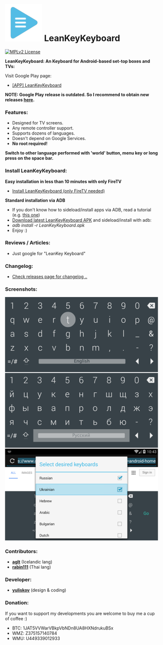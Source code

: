 ![Logo of LeanKeyKeyboard](img/leankeykeyboard_logo_small.png "Logo of LeanKeyKeyboard") LeanKeyKeyboard
=========

[![MPLv2 License](http://img.shields.io/badge/license-MPLv2-blue.svg?style=flat-square)](https://www.mozilla.org/MPL/2.0/)

__LeanKeyKeyboard: An Keyboard for Android-based set-top boxes and TVs:__

Visit Google Play page: 
 * <a href="https://play.google.com/store/apps/details?id=org.liskovsoft.androidtv.rukeyboard" target="_blank">[APP] LeanKeyKeyboard</a>

__NOTE: Google Play release is outdated. So I recommend to obtain new releases [here](https://github.com/yuliskov/LeanKeyKeyboard/releases).__

### Features:
 * Designed for TV screens.
 * Any remote controller support.
 * Supports dozens of languages.
 * Doesn't depend on Google Services.
 * __No root required!__

__Switch to other language performed with 'world' button, menu key or long press on the space bar.__

### Install LeanKeyKeyboard:
__Easy installation in less than 10 minutes with only FireTV__
 * <a href="https://github.com/yuliskov/LeanKeyKeyboard/wiki/How-to-Install-LeanKeyKeyboard-on-FireTV">Install LeanKeyKeyboard (only FireTV needed)</a>

__Standard installation via ADB__
 * If you don't know how to sideload/install apps via ADB, read a tutorial (e.g. <a href="http://kodi.wiki/view/HOW-TO:Install_Kodi_on_Fire_TV" target="_blank">this one</a>)
 * <a href="https://github.com/yuliskov/LeanKeyKeyboard/releases" target="_blank">Download latest LeanKeyKeyboard APK</a> and sideload/install with adb: 
 * *adb install -r LeanKeyKeyboard.apk*
 * Enjoy :)
 
### Reviews / Articles:
 * Just google for "LeanKey Keyboard"
 
### Changelog:
 * [Check releases page for changelog ..](https://github.com/yuliskov/LeanKeyKeyboard/releases)

### Screenshots:
![Screenshot of LeanKeyKeyboard](img/leankeykeyboard_screenshot_01.png "Screenshot of LeanKeyKeyboard")
![Screenshot of LeanKeyKeyboard](img/leankeykeyboard_screenshot_02.png "Screenshot of LeanKeyKeyboard")
![Screenshot of LeanKeyKeyboard](img/leankeykeyboard_screenshot_03.png "Screenshot of LeanKeyKeyboard")

### Contributors:
 * __[aglt](https://github.com/aglt)__ (Icelandic lang)
 * __[rabin111](https://github.com/rabin111)__ (Thai lang)

### Developer:
 * __[yuliskov](https://github.com/yuliskov)__ (design & coding)

### Donation:
If you want to support my developments you are welcome to buy me a cup of coffee :)
 * BTC: 1JAT5VVWarVBkpVbNDn8UA8HXNdrukuBSx
 * WMZ: Z375157140784
 * WMU: U449339012933
